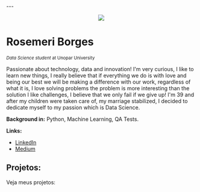 
---<p align="center">
  <img src="https://raw.githubusercontent.com/carlosfab/template_portfolio/master/banner.png" >
</p>

# Rosemeri Borges
<sub>*Data Science student* at Unopar University</sub>

Passionate about technology, data and innovation! I'm very curious, I like to learn new things, I really believe that if everything we do is with love and being our best we will be making a difference with our work, regardless of what it is, I love solving problems the problem is more interesting than the solution I like challenges, I believe that we only fail if we give up!
I'm 39 and after my children were taken care of, my marriage stabilized, I decided to dedicate myself to my passion which is Data Science.

**Background in:** Python, Machine Learning, QA Tests.

**Links:**
* [LinkedIn](https://www.linkedin.com/in/rosemeri-borges-92b486237/)
* [Medium](https://medium.com/@roseborges_85835)

## Projetos:
Veja meus projetos:
